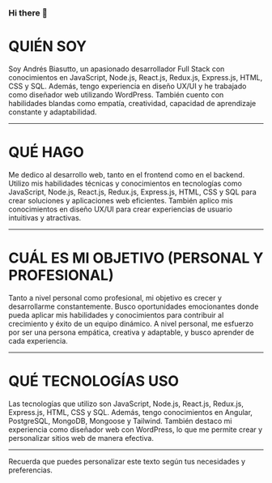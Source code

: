### Hi there 👋

<!--
**AndresBiasutto/andresBiasutto** is a ✨ _special_ ✨ repository because its `README.md` (this file) appears on your GitHub profile.

Here are some ideas to get you started:

- 🔭 I’m currently working on ...
- 🌱 I’m currently learning ...
- 👯 I’m looking to collaborate on ...
- 🤔 I’m looking for help with ...
- 💬 Ask me about ...
- 📫 How to reach me: ...
- 😄 Pronouns: ...
- ⚡ Fun fact: ...
-->
# **QUIÉN SOY**

Soy Andrés Biasutto, un apasionado desarrollador Full Stack con conocimientos en JavaScript, Node.js, React.js, Redux.js, Express.js, HTML, CSS y SQL. Además, tengo experiencia en diseño UX/UI y he trabajado como diseñador web utilizando WordPress. También cuento con habilidades blandas como empatía, creatividad, capacidad de aprendizaje constante y adaptabilidad.

---

# **QUÉ HAGO**

Me dedico al desarrollo web, tanto en el frontend como en el backend. Utilizo mis habilidades técnicas y conocimientos en tecnologías como JavaScript, Node.js, React.js, Redux.js, Express.js, HTML, CSS y SQL para crear soluciones y aplicaciones web eficientes. También aplico mis conocimientos en diseño UX/UI para crear experiencias de usuario intuitivas y atractivas.

---

# **CUÁL ES MI OBJETIVO (PERSONAL Y PROFESIONAL)**

Tanto a nivel personal como profesional, mi objetivo es crecer y desarrollarme constantemente. Busco oportunidades emocionantes donde pueda aplicar mis habilidades y conocimientos para contribuir al crecimiento y éxito de un equipo dinámico. A nivel personal, me esfuerzo por ser una persona empática, creativa y adaptable, y busco aprender de cada experiencia.

---

# **QUÉ TECNOLOGÍAS USO**

Las tecnologías que utilizo son JavaScript, Node.js, React.js, Redux.js, Express.js, HTML, CSS y SQL. Además, tengo conocimientos en Angular, PostgreSQL, MongoDB, Mongoose y Tailwind. También destaco mi experiencia como diseñador web con WordPress, lo que me permite crear y personalizar sitios web de manera efectiva.

---

Recuerda que puedes personalizar este texto según tus necesidades y preferencias.

